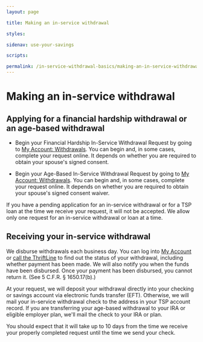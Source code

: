```yaml
---
layout: page

title: Making an in-service withdrawal

styles:

sidenav: use-your-savings

scripts:

permalink: /in-service-withdrawal-basics/making-an-in-service-withdrawal/
---
```


# Making an in-service withdrawal

## Applying for a financial hardship withdrawal or an age-based withdrawal

+ Begin your Financial Hardship In-Service Withdrawal Request by going to [My Account: Withdrawals](https://www.tsp.gov/tsp/login.html). You can begin and, in some cases, complete your request online. It depends on whether you are required to obtain your spouse's signed consent.

+ Begin your Age-Based In-Service Withdrawal Request by going to [My Account: Withdrawals](https://www.tsp.gov/tsp/login.html). You can begin and, in some cases, complete your request online. It depends on whether you are required to obtain your spouse's signed consent waiver.

If you have a pending application for an in-service withdrawal or for a TSP loan at the time we receive your request, it will not be accepted. We allow only one request for an in-service withdrawal or loan at a time.


## Receiving your in-service withdrawal

We disburse withdrawals each business day. You can log into [My Account](https://www.tsp.gov/tsp/login.html) or [call the ThriftLine](https://tsp.gov/contactus) to find out the status of your withdrawal, including whether payment has been made. We will also notify you when the funds have been disbursed. Once your payment has been disbursed, you cannot return it. (See 5 C.F.R. § 1650.17(b).)

At your request, we will deposit your withdrawal directly into your checking or savings account via electronic funds transfer (EFT). Otherwise, we will mail your in-service withdrawal check to the address in your TSP account record. If you are transferring your age-based withdrawal to your IRA or eligible employer plan, we'll mail the check to your IRA or plan.

You should expect that it will take up to 10 days from the time we receive your properly completed request until the time we send your check.


